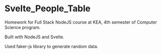 # Svelte_People_Table

Homework for Full Stack NodeJS course at KEA, 4th semester of Computer Science program.

Built with NodeJS and Svelte.

Used faker-js library to generate random data.
